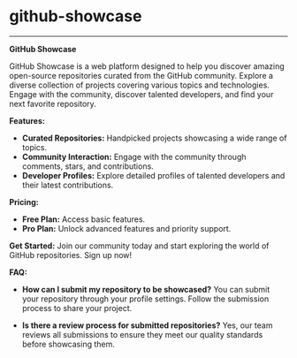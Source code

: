# github-showcase


---

**GitHub Showcase**

GitHub Showcase is a web platform designed to help you discover amazing open-source repositories curated from the GitHub community. Explore a diverse collection of projects covering various topics and technologies. Engage with the community, discover talented developers, and find your next favorite repository.

**Features:**
- **Curated Repositories:** Handpicked projects showcasing a wide range of topics.
- **Community Interaction:** Engage with the community through comments, stars, and contributions.
- **Developer Profiles:** Explore detailed profiles of talented developers and their latest contributions.

**Pricing:**
- **Free Plan:** Access basic features.
- **Pro Plan:** Unlock advanced features and priority support.

**Get Started:**
Join our community today and start exploring the world of GitHub repositories. Sign up now!

**FAQ:**
- **How can I submit my repository to be showcased?**
  You can submit your repository through your profile settings. Follow the submission process to share your project.

- **Is there a review process for submitted repositories?**
  Yes, our team reviews all submissions to ensure they meet our quality standards before showcasing them.

